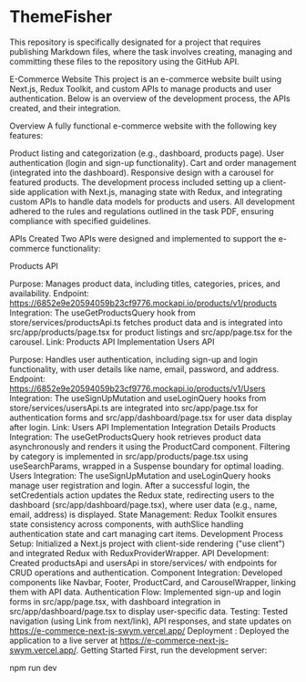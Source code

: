 # ThemeFisher
This repository is specifically designated for a project that requires publishing Markdown files, where the task involves creating, managing and committing these files to the repository using the GitHub API.




E-Commerce Website
This project is an e-commerce website built using Next.js, Redux Toolkit, and custom APIs to manage products and user authentication. Below is an overview of the development process, the APIs created, and their integration.

Overview
A fully functional e-commerce website with the following key features:

Product listing and categorization (e.g., dashboard, products page).
User authentication (login and sign-up functionality).
Cart and order management (integrated into the dashboard).
Responsive design with a carousel for featured products.
The development process included setting up a client-side application with Next.js, managing state with Redux, and integrating custom APIs to handle data models for products and users. All development adhered to the rules and regulations outlined in the task PDF, ensuring compliance with specified guidelines.

APIs Created
Two APIs were designed and implemented to support the e-commerce functionality:

Products API

Purpose: Manages product data, including titles, categories, prices, and availability.
Endpoint: https://6852e9e20594059b23cf9776.mockapi.io/products/v1/products
Integration: The useGetProductsQuery hook from store/services/productsApi.ts fetches product data and is integrated into src/app/products/page.tsx for product listings and src/app/page.tsx for the carousel.
Link: Products API Implementation
Users API

Purpose: Handles user authentication, including sign-up and login functionality, with user details like name, email, password, and address.
Endpoint: https://6852e9e20594059b23cf9776.mockapi.io/products/v1/Users
Integration: The useSignUpMutation and useLoginQuery hooks from store/services/usersApi.ts are integrated into src/app/page.tsx for authentication forms and src/app/dashboard/page.tsx for user data display after login.
Link: Users API Implementation
Integration Details
Products Integration: The useGetProductsQuery hook retrieves product data asynchronously and renders it using the ProductCard component. Filtering by category is implemented in src/app/products/page.tsx using useSearchParams, wrapped in a Suspense boundary for optimal loading.
Users Integration: The useSignUpMutation and useLoginQuery hooks manage user registration and login. After a successful login, the setCredentials action updates the Redux state, redirecting users to the dashboard (src/app/dashboard/page.tsx), where user data (e.g., name, email, address) is displayed.
State Management: Redux Toolkit ensures state consistency across components, with authSlice handling authentication state and cart managing cart items.
Development Process
Setup: Initialized a Next.js project with client-side rendering ("use client") and integrated Redux with ReduxProviderWrapper.
API Development: Created productsApi and usersApi in store/services/ with endpoints for CRUD operations and authentication.
Component Integration: Developed components like Navbar, Footer, ProductCard, and CarouselWrapper, linking them with API data.
Authentication Flow: Implemented sign-up and login forms in src/app/page.tsx, with dashboard integration in src/app/dashboard/page.tsx to display user-specific data.
Testing: Tested navigation (using Link from next/link), API responses, and state updates on https://e-commerce-next-js-swym.vercel.app/
Deployment : Deployed the application to a live server at https://e-commerce-next-js-swym.vercel.app/.
Getting Started
First, run the development server:

npm run dev
